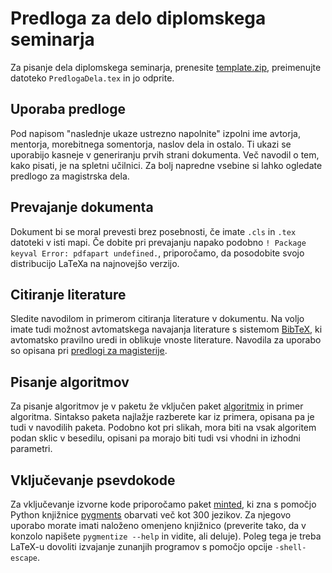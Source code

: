 # Predloga za delo diplomskega seminarja

Za pisanje dela diplomskega seminarja, prenesite [template.zip](template.zip), preimenujte datoteko
`PredlogaDela.tex` in jo odprite.

## Uporaba predloge
Pod napisom "naslednje ukaze ustrezno napolnite" izpolni ime avtorja, mentorja, morebitnega
somentorja, naslov dela in ostalo. Ti ukazi se uporabijo kasneje v generiranju prvih strani
dokumenta.  Več navodil o tem, kako pisati, je na spletni učilnici. Za bolj napredne vsebine
si lahko ogledate predlogo za magistrska dela.

## Prevajanje dokumenta
Dokument bi se moral prevesti brez posebnosti, če imate `.cls` in `.tex` datoteki v isti mapi.  Če
dobite pri prevajanju napako podobno `! Package keyval Error: pdfapart undefined.`, priporočamo, da
posodobite svojo distribucijo LaTeXa na najnovejšo verzijo.


## Citiranje literature
Sledite navodilom in primerom citiranja literature v dokumentu. Na voljo imate tudi možnost
avtomatskega navajanja literature s sistemom [BibTeX](http://www.bibtex.org/), ki avtomatsko
pravilno uredi in oblikuje vnoste literature. Navodila za uporabo so opisana pri [predlogi za
magisterije](../magistrsko_delo/).

## Pisanje algoritmov
Za pisanje algoritmov je v paketu že vključen paket
[algoritmix](http://tug.ctan.org/macros/latex/contrib/algorithmicx/algorithmicx.pdf) in primer
algoritma. Sintakso paketa najlažje razberete kar iz primera, opisana pa je tudi v navodilih paketa.
Podobno kot pri slikah, mora biti na vsak algoritem podan sklic v besedilu, opisani pa morajo biti
tudi vsi vhodni in izhodni parametri.

## Vključevanje psevdokode
Za vključevanje izvorne kode priporočamo paket [minted](https://github.com/gpoore/minted),
ki zna s pomočjo Python knjižnice [pygments](http://pygments.org/) obarvati več kot 300 jezikov.
Za njegovo uporabo morate imati naloženo omenjeno knjižnico (preverite tako, da v konzolo napišete
`pygmentize --help` in vidite, ali deluje). Poleg tega je treba LaTeX-u dovoliti izvajanje zunanjih
programov s pomočjo opcije `-shell-escape`.
